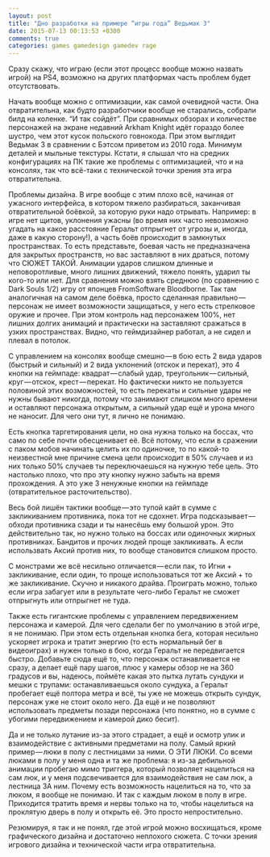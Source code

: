 ```yaml
---
layout: post
title: "Дно разработки на примере “игры года” Ведьмак 3"
date: 2015-07-13 00:13:53 +0300
comments: true
categories: games gamedesign gamedev rage
---
```


Сразу скажу, что играю (если этот процесс вообще можно назвать игрой) на PS4, возможно на других платформах часть проблем будет отсутствовать.

<!--more-->

Начать вообще можно с оптимизации, как самой очевидной части. Она отвратительна, как будто разработчики вообще не старались, собрали билд на коленке. “И так сойдёт”. При сравнимых обзорах и количестве персонажей на экране недавний Arkham Knight идёт гораздо более шустро, чем этот кусок польского говнокода. При этом выглядит Ведьмак 3 в сравнении с Бэтсом приветом из 2010 года. Минимум деталей и мыльные текстуры. Кстати, я слышал что на средних конфигурациях на ПК такие же проблемы с оптимизацией, что и на консолях, так что всё-таки с технической точки зрения эта игра отвратительна.

Проблемы дизайна. В игре вообще с этим плохо всё, начиная от ужасного интерфейса, в котором тяжело разбираться, заканчивая отвратительной боёвкой, за которую руки надо отрывать. Например: в игре нет щитов, уклонения ужасны (во время них часто невозможно угадать на какое расстояние Геральт отпрыгнет от угрозы и, иногда, даже в какую сторону!), а часть боёв происходит в замкнутых пространствах. То есть представьте, боевая часть не предназначена для закрытых пространств, но вас заставляют в них драться, потому что СЮЖЕТ ТАКОЙ. Анимации ударов слишком длинные и неповоротливые, много лишних движений, тяжело понять, ударил ты кого-то или нет. Для сравнения можно взять среднюю (по сравнению с Dark Souls 1/2) игру от японцев FromSoftware Bloodborne. Так там аналогичная на самом деле боёвка, просто сделанная правильно — персонаж не имеет возможности защищаться, у него есть стрелковое оружие и прочее. При этом контроль над персонажем 100%, нет лишних долгих анимаций и практически на заставляют сражаться в узких пространствах. Видно, что геймдизайнер работал, а не сидел и плевал в потолок.

С управлением на консолях вообще смешно — в бою есть 2 вида ударов (быстрый и сильный) и 2 вида уклонений (отскок и перекат), это 4 кнопки на геймпаде: квадрат — слабый удар, треугольник — сильный, круг — отскок, крест — перекат. Но фактически никто не пользуется половиной этих возможностей, то есть перекаты и сильные удары не нужны бывают никогда, потому что занимают слишком много времени и оставляют персонажа открытым, а сильный удар ещё и урона много не наносит. Для чего они тут, я лично не понимаю.

Есть кнопка таргетирования цели, но она нужна только на боссах, что само по себе почти обесценивает её. Всё потому, что если в сражении с паком мобов начинать целить их по одиночке, то по какой-то неизвестной мне причине смена цели происходит в 50% случаев и из них только 50% случаев ты переключаешься на нужную тебе цель. Это настолько плохо, что про эту кнопку нужно забыть на время прохождения. А это уже 3 ненужные кнопки на геймпаде (отвратительное расточительство).

Весь бой лишён тактики вообще — это тупой кайт в сумме с закликиванием противника, пока тот не сдохнет. Игра подсказывает — обходи противника сзади и ты нанесёшь ему большой урон. Это действительно так, но нужно только на боссах или одиночных жирных противниках. Бандитов и прочих людей проще закликивать. А если использвать Аксий против них, то вообще становится слишком просто.

С монстрами же всё несильно отличается — если пак, то Игни + закликивание, если один, то проще использоваться тот же Аксий + то же закликивание. Скучно и никакого драйва. Проиграть можно, только если игра забагует или в результате чего-либо Геральт не сможет отпрыгнуть или отпрыгнет не туда.

Также есть гигантские проблемы с управлением передвижением персонажа и камерой. Для чего сделали бег по умолчанию в этой игре, я не понимаю. При этом есть отдельная кнопка бега, которая несильно ускоряет игрока и тратит энергию (то есть нормальный бег в видеоиграх) и нужен только в бою, когда Геральт не передвигается быстро. Добавьте сюда ещё то, что персонаж останавливается не сразу, а делает ещё пару шагов, плюс у камеры обзор не на 360 градусов и вы, надеюсь, поймёте какая это пытка лутать сундуки и мешки с трупами: останавливаешься около сундука, а Геральт пробегает ещё полтора метра и всё, ты уже не можешь открыть сундук, персонаж уже не стоит около него. Да ещё и не позволяют использовать предметы позади персонажа (что понятно, но в сумме с убогими передвижением и камерой дико бесит).

Да и не только лутание из-за этого страдает, а ещё и осмотр улик и взаимодействие с активными предметами на полу. Самый яркий пример — люки в полу с лестницами за ними. О ЭТИ ЛЮКИ. Со всеми люками в полу у меня одна и та же проблема: я из-за дебильной анимации пробегаю мимо триггера, который позволяет нацелиться на сам люк, и у меня подсвечивается для взаимодействия не сам люк, а лестница ЗА ним. Почему есть возможность нацелиться на то, что за люком, я вообще не понимаю. И так с каждым люком в полу в игре. Приходится тратить время и нервы только на то, чтобы нацелиться на проклятую дверь в полу и открыть её. Это просто непростительно.

Резюмируя, я так и не понял, где этой игрой можно восхищаться, кроме графического дизайна и достаточно неплохого сюжета. С точки зрения игрового дизайна и технической части игра отвратительна.